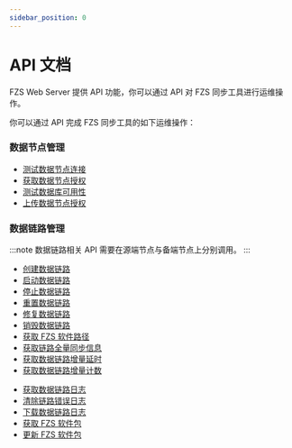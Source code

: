 ```yaml
---
sidebar_position: 0
---
```


# API 文档

FZS Web Server 提供 API 功能，你可以通过 API 对 FZS 同步工具进行运维操作。

你可以通过 API 完成 FZS 同步工具的如下运维操作：

### 数据节点管理

- [测试数据节点连接](./api/ping-web-server)
- [获取数据节点授权](./api/license-info)
- [测试数据库可用性](./api/test-db-validity)
- [上传数据节点授权](./api/upload-license)

### 数据链路管理

:::note
数据链路相关 API 需要在源端节点与备端节点上分别调用。
:::

- [创建数据链路](./api/create)
- [启动数据链路](./api/start)
- [停止数据链路](./api/stop)
- [重置数据链路](./api/reset)
- [修复数据链路](./api/fix)
- [销毁数据链路](./api/cancel)
- [获取 FZS 软件路径](./api/run-path)
- [获取链路全量同步信息](./api/full-sync)
- [获取数据链路增量延时](./api/delay)
- [获取数据链路增量计数](./api/count)
<!-- - [获取数据链路比对结果](./api/verify) -->
- [获取数据链路日志](./api/logs)
- [清除链路错误日志](./api/reset-error)
- [下载数据链路日志](./api/log-tar)
- [获取 FZS 软件包](./api/agent-version)
- [更新 FZS 软件包](./api/upload-agent)

